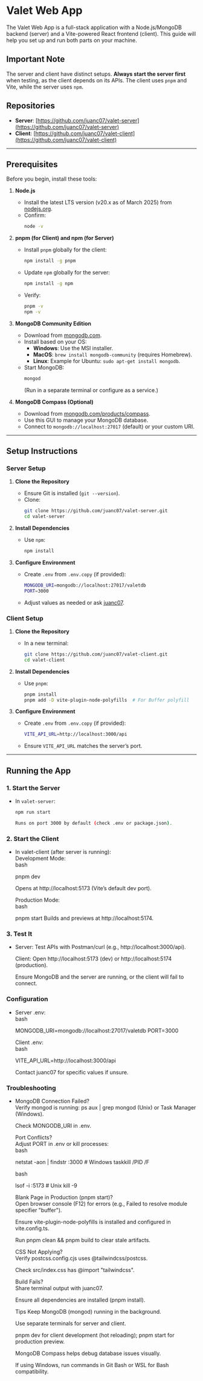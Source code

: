 # Valet Web App

The Valet Web App is a full-stack application with a Node.js/MongoDB backend (server) and a Vite-powered React frontend (client). This guide will help you set up and run both parts on your machine.

## Important Note

The server and client have distinct setups. **Always start the server first** when testing, as the client depends on its APIs. The client uses `pnpm` and Vite, while the server uses `npm`.

## Repositories

- **Server**: [https://github.com/juanc07/valet-server](https://github.com/juanc07/valet-server)  
- **Client**: [https://github.com/juanc07/valet-client](https://github.com/juanc07/valet-client)

---

## Prerequisites

Before you begin, install these tools:

1. **Node.js**  
   - Install the latest LTS version (v20.x as of March 2025) from [nodejs.org](https://nodejs.org/).  
   - Confirm:  
     ```bash
     node -v
     ```

2. **pnpm (for Client) and npm (for Server)**  
   - Install `pnpm` globally for the client:  
     ```bash
     npm install -g pnpm
     ```
   - Update `npm` globally for the server:  
     ```bash
     npm install -g npm
     ```
   - Verify:  
     ```bash
     pnpm -v
     npm -v
     ```

3. **MongoDB Community Edition**  
   - Download from [mongodb.com](https://www.mongodb.com/try/download/community).  
   - Install based on your OS:  
     - **Windows**: Use the MSI installer.  
     - **MacOS**: `brew install mongodb-community` (requires Homebrew).  
     - **Linux**: Example for Ubuntu: `sudo apt-get install mongodb`.  
   - Start MongoDB:  
     ```bash
     mongod
     ```
     (Run in a separate terminal or configure as a service.)

4. **MongoDB Compass (Optional)**  
   - Download from [mongodb.com/products/compass](https://www.mongodb.com/products/compass).  
   - Use this GUI to manage your MongoDB database.  
   - Connect to `mongodb://localhost:27017` (default) or your custom URI.

---

## Setup Instructions

### Server Setup

1. **Clone the Repository**  
   - Ensure Git is installed (`git --version`).  
   - Clone:  
     ```bash
     git clone https://github.com/juanc07/valet-server.git
     cd valet-server
     ```

2. **Install Dependencies**  
   - Use `npm`:  
     ```bash
     npm install
     ```

3. **Configure Environment**  
   - Create `.env` from `.env.copy` (if provided):  
     ```bash
     MONGODB_URI=mongodb://localhost:27017/valetdb
     PORT=3000
     ```
   - Adjust values as needed or ask [juanc07](https://github.com/juanc07).

### Client Setup

1. **Clone the Repository**  
   - In a new terminal:  
     ```bash
     git clone https://github.com/juanc07/valet-client.git
     cd valet-client
     ```

2. **Install Dependencies**  
   - Use `pnpm`:  
     ```bash
     pnpm install
     pnpm add -D vite-plugin-node-polyfills  # For Buffer polyfill
     ```

3. **Configure Environment**  
   - Create `.env` from `.env.copy` (if provided):  
     ```bash
     VITE_API_URL=http://localhost:3000/api
     ```
   - Ensure `VITE_API_URL` matches the server’s port.

---

## Running the App

### 1. Start the Server

- In `valet-server`:  
  ```bash
  npm run start

  Runs on port 3000 by default (check .env or package.json).

### 2. Start the Client

- In valet-client (after server is running):  
  Development Mode:  
  bash

  pnpm dev

  Opens at http://localhost:5173 (Vite’s default dev port).

  Production Mode:  
  bash

  pnpm start
  Builds and previews at http://localhost:5174.

### 3. Test It

- Server: Test APIs with Postman/curl (e.g., http://localhost:3000/api).  

  Client: Open http://localhost:5173 (dev) or http://localhost:5174 (production).  

  Ensure MongoDB and the server are running, or the client will fail to connect.

### Configuration

- Server .env:  
  bash

  MONGODB_URI=mongodb://localhost:27017/valetdb
  PORT=3000

  Client .env:  
  bash

  VITE_API_URL=http://localhost:3000/api

  Contact juanc07 for specific values if unsure.

### Troubleshooting

- MongoDB Connection Failed?  
  Verify mongod is running: ps aux | grep mongod (Unix) or Task Manager (Windows).  

  Check MONGODB_URI in .env.

  Port Conflicts?  
  Adjust PORT in .env or kill processes:  
  bash

  netstat -aon | findstr :3000  # Windows
  taskkill /PID <pid> /F

  bash

  lsof -i :5173  # Unix
  kill -9 <pid>

  Blank Page in Production (pnpm start)?  
  Open browser console (F12) for errors (e.g., Failed to resolve module specifier "buffer").  

  Ensure vite-plugin-node-polyfills is installed and configured in vite.config.ts.  

  Run pnpm clean && pnpm build to clear stale artifacts.

  CSS Not Applying?  
  Verify postcss.config.cjs uses @tailwindcss/postcss.  

  Check src/index.css has @import "tailwindcss".

  Build Fails?  
  Share terminal output with juanc07.  

  Ensure all dependencies are installed (pnpm install).


  Tips
  Keep MongoDB (mongod) running in the background.  

  Use separate terminals for server and client.  

  pnpm dev for client development (hot reloading); pnpm start for production preview.  

  MongoDB Compass helps debug database issues visually.  

  If using Windows, run commands in Git Bash or WSL for Bash compatibility.

